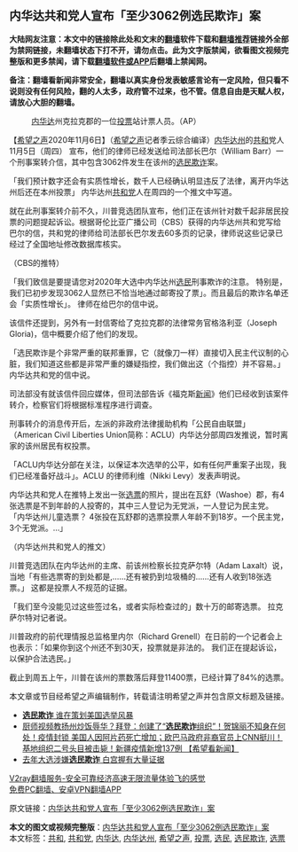  <h2>内华达共和党人宣布「至少3062例选民欺诈」案</h2> <p class="notice"><b>大陆网友注意：本文中的链接除此处和文末的<a href="https://github.com/bannedbook/fanqiang" >翻墙</a>软件下载和<a href="https://github.com/killgcd/justmysocks/blob/master/README.md">翻墙推荐</a>链接外全部为禁网链接，未翻墙状态下打不开，请勿点击。此为文字版禁闻，欲看图文视频完整版和更多禁闻，请下载<a href="https://github.com/bannedbook/fanqiang">翻墙软件或APP</a>后翻墙上禁闻网。</p><p>备注：翻墙看新闻非常安全，翻墙以真实身份发表敏感言论有一定风险，但只看不说则没有任何风险，翻的人太多，政府管不过来，也不管。信息自由是天赋人权，请放心大胆的翻墙。</b></p>  <div class="entry"> <figure><figcaption><a href="https://www.bannedbook.org/bnews/tag/%E5%86%85%E5%8D%8E%E8%BE%BE/" class="st_tag internal_tag" rel="tag" title="标签 内华达 下的日志">内华达</a>州克拉克郡的一位<a href="https://www.bannedbook.org/bnews/tag/%E6%8A%95%E7%A5%A8/" class="st_tag internal_tag" rel="tag" title="标签 投票 下的日志">投票</a>站计票人员。（AP）</figcaption></figure> <p>【<span class='wp_keywordlink_affiliate'><a href="https://www.soundofhope.org" title="希望之声" target="_blank">希望之声</a></span>2020年11月6日】（<a href="https://www.bannedbook.org/bnews/tag/%e5%b8%8c%e6%9c%9b%e4%b9%8b%e5%a3%b0/" class="st_tag internal_tag" rel="tag" title="标签 希望之声 下的日志">希望之声</a>记者季云综合编译）<a href="https://www.bannedbook.org/bnews/tag/%E5%86%85%E5%8D%8E%E8%BE%BE%E5%B7%9E/" class="st_tag internal_tag" rel="tag" title="标签 内华达州 下的日志">内华达州</a>的<a href="https://www.bannedbook.org/bnews/tag/%E5%85%B1%E5%92%8C/" class="st_tag internal_tag" rel="tag" title="标签 共和 下的日志">共和</a>党人11月5日（周四） 宣布，他们的律师已经发送给司法部长巴尔（William Barr）一个刑事案转介信，其中包含3062件发生在该州的<a href="https://www.bannedbook.org/bnews/tag/%E9%80%89%E6%B0%91%E6%AC%BA%E8%AF%88/" class="st_tag internal_tag" rel="tag" title="标签 选民欺诈 下的日志">选民欺诈</a>案。</p> <p>「我们预计数字还会有实质性增长，数千人已经确认明显违反了法律，离开内华达州后还在本州投票」 内华达州<a href="https://www.bannedbook.org/bnews/tag/%e5%85%b1%e5%92%8c%e5%85%9a/" class="st_tag internal_tag" rel="tag" title="标签 共和党 下的日志">共和党</a>人在周四的一个推文中写道。</p> <p></p> <p>就在此刑事案转介前不久，川普竞选团队宣布，他们正在该州针对数千起非居民投票的问题提起诉讼。根据哥伦比亚广播公司（CBS）获得的内华达州共和党写给巴尔的信，共和党的律师给司法部长巴尔发去60多页的记录，律师说这些记录已经过了全国地址修改数据库核实。</p> <p></p>  <p>（CBS的推特）</p> <p>「我们致信是要提请您对2020年大选中内华达州<a href="https://www.bannedbook.org/bnews/tag/%E9%80%89%E6%B0%91/" class="st_tag internal_tag" rel="tag" title="标签 选民 下的日志">选民</a>刑事欺诈的注意。 特别是，我们已初步发现3062人显然已不恰当地通过邮寄投了票」。而且最后的欺诈名单还会「实质性增长」。 律师在给巴尔的信中说。</p> <p>该信件还提到，另外有一封信寄给了克拉克郡的法律常务官格洛利亚（Joseph Gloria)，信中概要介绍了他们的发现。</p> <p>「选民欺诈是个非常严重的联邦重罪，它（就像刀一样）直接切入民主代议制的心脏，我们知道这些都是非常严重的嫌疑指控，我们做出这（个指控）并不容易。」 内华达共和党的信中说。</p> <p>司法部没有就该信件回应媒体，但司法部告诉《福克斯<span class='wp_keywordlink_affiliate'><a href="https://www.bannedbook.org/" title="新闻">新闻</a></span>》他们已经收到该案件转介，检察官们将根据标准程序进行调查。</p>  <p>刑事转介的消息传开后，左派的非政府法律援助机构「公民自由联盟」（American Civil Liberties Union简称：ACLU）内华达分部周四发推说，暂时离家的该州居民有权投票。</p> <p>「ACLU内华达分部在关注，以保证本次选举的公平，如有任何严重案子出现，我们已经准备好战斗」。ACLU 的律师利维（Nikki Levy）发表声明说。</p> <p>内华达共和党人在推特上发出一张<a href="https://www.bannedbook.org/bnews/tag/%E9%80%89%E7%A5%A8/" class="st_tag internal_tag" rel="tag" title="标签 选票 下的日志">选票</a>的照片，提出在瓦舒（Washoe）郡，有4张选票是不到年龄的人投寄的，其中三人登记为无党派，一人登记为民主党。 「内华达州儿童选票？ 4张投在瓦舒郡的选票投票人年龄不到18岁。一个民主党，3个无党派。&#8230;」</p> <p></p> <p>（内华达州共和党人的推文）</p>  <p>川普竞选团队在内华达州的主席、前该州检察长拉克萨尔特（Adam Laxalt）说，当地「有些选票寄的到处都是,&#8230;&#8230;还有被扔到垃圾桶的&#8230;&#8230;还有人收到18张选票。」 这都是投票人不规范的证据。</p> <p>「我们至今没能见过这些签过名，或者实际检查过的」数十万的邮寄选票。 拉克萨尔特对记者说。</p> <p>川普政府的前代理情报总监格里内尔（Richard Grenell）在日前的一个记者会上也表示：「如果你到这个州还不到30天，投票就是非法的。 我们正在提起诉讼，以保护合法选民。」</p> <p>截止到周五上午，川普在该州的票数落后拜登11400票，已经计算了84%的选票。</p> <p>本文章或节目经希望之声编辑制作，转载请注明希望之声并包含原文标题及链接。</p>  <ul class='op-related-articles' title='相关阅读'> <li><a href='https://www.bannedbook.org/bnews/ssgc/20201105/1426379.html' target='_blank'><b>选民欺诈</b> 谁在策划美国选举风暴</a></li> <li><a href='https://www.bannedbook.org/bnews/bannedvideo/20201026/1420589.html' target='_blank'>厨师视频教扬州炒饭辱华？拜登：创建了“<b>选民欺诈</b>组织”！贺锦丽不知身在何处！疫情封锁 美国人因阿片药死亡增加；欧巴马政府非裔官员上CNN挺川！基地组织二号头目被击毙！新疆疫情新增137例 【希望看新闻】</a></li> <li><a href='https://www.bannedbook.org/bnews/worldnews/20170213/672427.html' target='_blank'>去年大选涉嫌<b>选民欺诈</b> 白宫握有大量证据</a></li> </ul> <p class="texttj"> <a href="https://www.bannedbook.org/forum23/topic22702.html" target="_blank">V2ray翻墙服务-安全可靠经济高速无限流量体验飞的感觉</a><br/> <a href="https://github.com/bannedbook/fanqiang/wiki/%E7%A6%81%E9%97%BB%E7%BD%91%E5%AE%89%E5%8D%93%E7%BF%BB%E5%A2%99%E6%96%B0%E9%97%BBAPP" target="_blank">免费PC翻墙、安卓VPN翻墙APP</a></p><p>原文链接：<a class="src_link"  href="https://www.soundofhope.org/post/440119" target="_blank">内华达共和党人宣布「至少3062例选民欺诈」案</a></p><a name='sharetosocial'></a>       <div><b>本文的图文或视频完整版</b>：<a href='https://www.bannedbook.org/bnews/comments/20201107/1427086.html'>内华达共和党人宣布「至少3062例选民欺诈」案</a></div>  </div><!--END ENTRY--> <div class="postfooter"> <div>本文标签：<a href="https://www.bannedbook.org/bnews/tag/%E5%85%B1%E5%92%8C/" rel="tag">共和</a>, <a href="https://www.bannedbook.org/bnews/tag/%e5%85%b1%e5%92%8c%e5%85%9a/" rel="tag">共和党</a>, <a href="https://www.bannedbook.org/bnews/tag/%E5%86%85%E5%8D%8E%E8%BE%BE/" rel="tag">内华达</a>, <a href="https://www.bannedbook.org/bnews/tag/%E5%86%85%E5%8D%8E%E8%BE%BE%E5%B7%9E/" rel="tag">内华达州</a>, <a href="https://www.bannedbook.org/bnews/tag/%e5%b8%8c%e6%9c%9b%e4%b9%8b%e5%a3%b0/" rel="tag">希望之声</a>, <a href="https://www.bannedbook.org/bnews/tag/%E6%8A%95%E7%A5%A8/" rel="tag">投票</a>, <a href="https://www.bannedbook.org/bnews/tag/%E9%80%89%E6%B0%91/" rel="tag">选民</a>, <a href="https://www.bannedbook.org/bnews/tag/%E9%80%89%E6%B0%91%E6%AC%BA%E8%AF%88/" rel="tag">选民欺诈</a>, <a href="https://www.bannedbook.org/bnews/tag/%E9%80%89%E7%A5%A8/" rel="tag">选票</a></div>  </div><!--END POSTFOOTER--> 